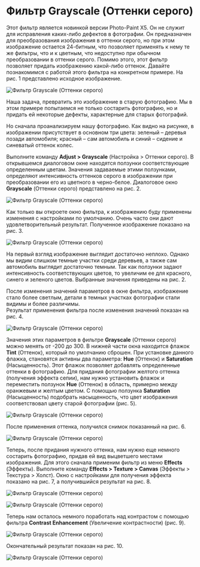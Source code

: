 # Фильтр Grayscale (Оттенки серого)

Этот фильтр является новинкой версии Photo-Paint Х5\. Он не служит для исправления каких-либо дефектов в фотографии. Он предназначен для преобразования изображения в оттенки серого, но при этом изображение остается 24-битным, что позволяет применять к нему те же фильтры, что и к цветным, что недоступно при обычном преобразовании в оттенки серого. Помимо этого, этот фильтр позволяет придать изображению какой-либо оттенок. Давайте познакомимся с работой этого фильтра на конкретном примере. На рис. 1 представлено исходное изображение.

![Фильтр Grayscale (Оттенки серого)](./9904b74e-d995-44e6-8b51-9cb03f970750.jpg)

Наша задача, превратить это изображение в старую фотографию. Мы в этом примере попытаемся не только состарить фотографию, но и придать ей некоторые дефекты, характерные для старых фотографий.

Но сначала проанализируем нашу фотографию. Как видно на рисунке, в изображении присутствует в основном три цвета: зеленый – деревья позади автомобиля; красный – сам автомобиль и синий – сидение и синеватый оттенок колес.

Выполните команду **Adjust > Grayscale** (Настройка > Оттенки серого). В открывшемся диалоговом окне находятся ползунки соответствующие определенным цветам. Значения задаваемые этими ползунками, определяют интенсивность оттенков серого в изображении при преобразовании его из цветного в черно-белое. Диалоговое окно **Grayscale** (Оттенки серого) представлено на рис. 2.

![Фильтр Grayscale (Оттенки серого)](./e7797092-2b42-401f-b649-50c94a24e1b7.jpg)

Как только вы откроете окно фильтра, к изображению буду применены изменения с настройками по умолчанию. Очень часто они дают удовлетворительный результат. Полученное изображение показано на рис. 3.

![Фильтр Grayscale (Оттенки серого)](./6c94423f-4af0-45af-8e65-bf17a104b4d5.jpg)

На первый взгляд изображение выглядит достаточно неплохо. Однако мы видим слишком темные участки среди деревьев, а также сам автомобиль выглядит достаточно темным. Так как ползунки задают интенсивность соответствующих цветов, то увеличим ее для красного, синего и зеленого цветов. Выбранные значения приведены на рис. 2.

После изменения значений параметров в окне фильтра, изображение стало более светлым, детали в темных участках фотографии стали видимы и более различимы.  
Результат применения фильтра после изменения значений показан на рис. 4\.

![Фильтр Grayscale (Оттенки серого)](./0fdc4f74-998a-407d-b620-907ba87d00d4.jpg)

Значения этих параметров в фильтре **Grayscale** (Оттенки серого) можно менять от -200 до 300\. В нижней части окна находится флажок **Tint** (Оттенок), который по умолчанию сброшен. При установке данного флажка, становятся активны два параметра: **Hue** (Оттенок) и **Saturation** (Насыщенность). Этот флажок позволяет добавлять определенные оттенки в фотографию. Для придания фотографии желтого оттенка (получения эффекта сепии), нам нужно установить флажок и переместить ползунок **Hue** (Оттенок) в область, примерно между оранжевым и желтым цветом. С помощью ползунка **Saturation** (Насыщенность) подобрать насыщенность, что цвет изображения соответствовал цвету старой фотографии (рис. 5).

![Фильтр Grayscale (Оттенки серого)](./ff026720-382f-4451-b86d-731deb9bca3a.jpg)

После применения оттенка, получился снимок показанный на рис. 6.

![Фильтр Grayscale (Оттенки серого)](./77d7085d-3d4f-44eb-a777-571edb3e0b03.jpg)

Теперь, после придания нужного оттенка, нам нужно еще немного состарить фотографию, придав ей вид выцветшего местами изображения. Для этого сначала применим фильтр из меню **Effects** (Эффекты). Выполните команду **Effects > Texture > Canvas** (Эффекты > Текстура > Холст). Окно с настройками для получения эффекта показано на рис. 7, а получившийся результат на рис. 8.

![Фильтр Grayscale (Оттенки серого)](./f11ca667-0e57-4c16-b72b-7fc81e2336b5.jpg)

![Фильтр Grayscale (Оттенки серого)](./74a2ca79-d5d8-4620-879d-816beeb32e4a.jpg)

Теперь нам осталось немного поработать над контрастом с помощью фильтра **Contrast Enhancement** (Увеличение контрастности) (рис. 9).

![Фильтр Grayscale (Оттенки серого)](./cf0390bd-7263-4ce8-abc8-3313ddb9c620.jpg)

Окончательный результат показан на рис. 10.

![Фильтр Grayscale (Оттенки серого)](./3a9ff09e-01fa-422b-a848-f98769d3a03c.jpg)